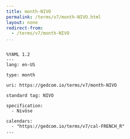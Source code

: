 ```yaml
---
title: month-NIVO
permalink: /terms/v7/month-NIVO.html
layout: none
redirect-from:
  - /terms/v7/month-NIVO
...
```


```

%YAML 1.2
---
lang: en-US

type: month

uri: https://gedcom.io/terms/v7/month-NIVO

standard tag: NIVO

specification:
  - Nivôse

calendars:
  - "https://gedcom.io/terms/v7/cal-FRENCH_R"
...

```
